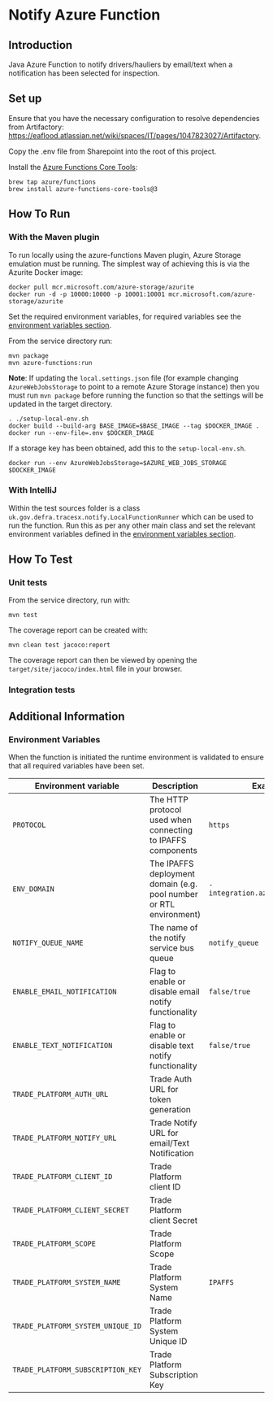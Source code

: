 # Notify Azure Function

## Introduction

Java Azure Function to notify drivers/hauliers by email/text when a notification has been selected for 
inspection.

## Set up

Ensure that you have the necessary configuration to resolve dependencies from Artifactory:
https://eaflood.atlassian.net/wiki/spaces/IT/pages/1047823027/Artifactory.

Copy the .env file from Sharepoint into the root of this project.

Install the [Azure Functions Core Tools](https://docs.microsoft.com/en-us/azure/azure-functions/functions-run-local?tabs=macos%2Cjava%2Cportal%2Cbash%2Ckeda#install-the-azure-functions-core-tools):

```shell
brew tap azure/functions
brew install azure-functions-core-tools@3
```

## How To Run

### With the Maven plugin

To run locally using the azure-functions Maven plugin, Azure Storage emulation must be running. 
The simplest way of achieving this is via the Azurite Docker image:

```shell
docker pull mcr.microsoft.com/azure-storage/azurite
docker run -d -p 10000:10000 -p 10001:10001 mcr.microsoft.com/azure-storage/azurite
```

Set the required environment variables, for required variables see the 
[environment variables section](#environment-variables).

From the service directory run:

```shell
mvn package
mvn azure-functions:run
```

**Note**: If updating the `local.settings.json` file (for example changing `AzureWebJobsStorage` to
point to a remote Azure Storage instance) then you must run `mvn package` before running the
function so that the settings will be updated in the target directory.

```shell
. ./setup-local-env.sh
docker build --build-arg BASE_IMAGE=$BASE_IMAGE --tag $DOCKER_IMAGE .
docker run --env-file=.env $DOCKER_IMAGE
```

If a storage key has been obtained, add this to the `setup-local-env.sh`.

`docker run --env AzureWebJobsStorage=$AZURE_WEB_JOBS_STORAGE $DOCKER_IMAGE`

### With IntelliJ

Within the test sources folder is a class `uk.gov.defra.tracesx.notify.LocalFunctionRunner`
which can be used to run the function. Run this as per any other main class and set the relevant
environment variables defined in the [environment variables section](#environment-variables).

## How To Test

### Unit tests

From the service directory, run with:

    mvn test

The coverage report can be created with:

    mvn clean test jacoco:report

The coverage report can then be viewed by opening the `target/site/jacoco/index.html` file in your
browser.

### Integration tests

## Additional Information

### Environment Variables

When the function is initiated the runtime environment is validated to ensure that all required
variables have been set.

| Environment variable | Description | Example |
| -------------------- | ----------- | ------- |
| `PROTOCOL` | The HTTP protocol used when connecting to IPAFFS components | `https` |
| `ENV_DOMAIN` | The IPAFFS deployment domain (e.g. pool number or RTL environment) | `-integration.azurewebsites.net` |
| `NOTIFY_QUEUE_NAME` | The name of the notify service bus queue | `notify_queue` |
| `ENABLE_EMAIL_NOTIFICATION` | Flag to enable or disable email notify functionality | `false/true` |
| `ENABLE_TEXT_NOTIFICATION` | Flag to enable or disable text notify functionality | `false/true` |
| `TRADE_PLATFORM_AUTH_URL` | Trade Auth URL for token generation | |
| `TRADE_PLATFORM_NOTIFY_URL` | Trade Notify URL for email/Text Notification | |
| `TRADE_PLATFORM_CLIENT_ID` | Trade Platform client ID | |
| `TRADE_PLATFORM_CLIENT_SECRET` | Trade Platform client Secret | |
| `TRADE_PLATFORM_SCOPE` | Trade Platform Scope | |
| `TRADE_PLATFORM_SYSTEM_NAME` | Trade Platform System Name | `IPAFFS` |
| `TRADE_PLATFORM_SYSTEM_UNIQUE_ID` | Trade Platform System Unique ID | |
| `TRADE_PLATFORM_SUBSCRIPTION_KEY` | Trade Platform Subscription Key | |